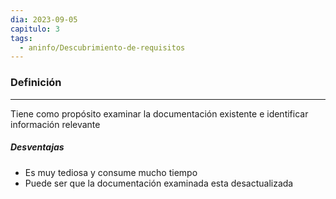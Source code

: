 ```yaml
---
dia: 2023-09-05
capitulo: 3
tags:
  - aninfo/Descubrimiento-de-requisitos
---
```

### Definición
---
Tiene como propósito examinar la documentación existente e identificar información relevante

##### Desventajas
* Es muy tediosa y consume mucho tiempo
* Puede ser que la documentación examinada esta desactualizada